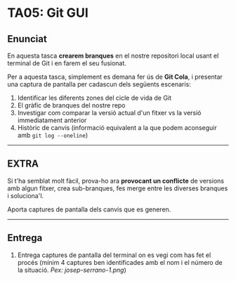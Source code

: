 # TA05: Git GUI

## Enunciat
En aquesta tasca **crearem branques** en el nostre repositori local usant el terminal de Git i en farem el seu fusionat.

Per a aquesta tasca, simplement es demana fer ús de **Git Cola**, i presentar una captura de pantalla per cadascun dels següents escenaris:
1. Identificar les diferents zones del cicle de vida de Git
2. El gràfic de branques del nostre repo
3. Investigar com comparar la versió actual d'un fitxer vs la versió immediatament anterior
4. Històric de canvis (informació equivalent a la que podem aconseguir amb `git log --oneline`)

---
## EXTRA
Si t'ha semblat molt fàcil, prova-ho ara **provocant un conflicte** de versions amb algun fitxer, crea sub-branques, fes merge entre les diverses branques i soluciona'l.

Aporta captures de pantalla dels canvis que es generen.


---
## Entrega
1. Entrega captures de pantalla del terminal on es vegi com has fet el procés (mínim 4 captures ben identificades amb el nom i el número de la situació. *Pex: josep-serrano-1.png*)